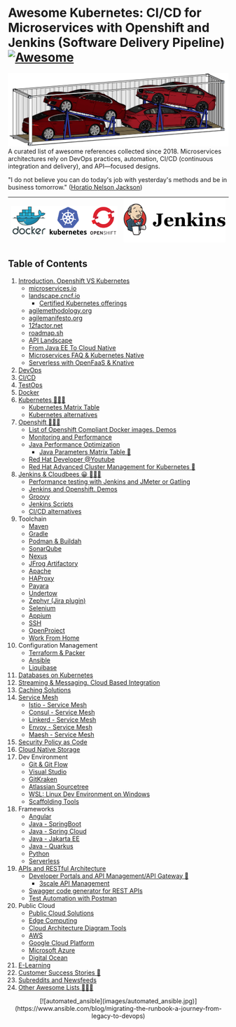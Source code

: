 # Awesome Kubernetes: CI/CD for Microservices with Openshift and Jenkins (Software Delivery Pipeline) [![Awesome](https://cdn.rawgit.com/sindresorhus/awesome/d7305f38d29fed78fa85652e3a63e154dd8e8829/media/badge.svg)](https://github.com/sindresorhus/awesome)

<img alt="Container with cars" src="images/container_with_cars.png"> 
<head>
<meta property="og:image" content="https://awesome-kubernetes.readthedocs.io/images/container_with_cars.png">
</head>
A curated list of awesome references collected since 2018.
Microservices architectures rely on DevOps practices, automation, CI/CD (continuous integration and delivery), and API—focused designs.

"I do not believe you can do today's job with yesterday's methods and be in business tomorrow." ([Horatio Nelson Jackson](https://www.history.com/news/the-first-great-american-road-trip))
<center>

|[![openshift videos](images/docker_kubernetes_openshift.png)](https://www.youtube.com/user/rhopenshift)|[![jenkins videos](images/jenkins-logo.png)](https://www.youtube.com/user/CloudBeesTV)|
|:---:|:---:|

</center>
<div id="player"></div>

## Table of Contents

1. [Introduction. Openshift VS Kubernetes](introduction.md)
    - [microservices.io](https://microservices.io/)
    - [landscape.cncf.io](https://landscape.cncf.io/)
        - [Certified Kubernetes offerings](https://www.cncf.io/certification/software-conformance/)
    - [agilemethodology.org](http://agilemethodology.org/)
    - [agilemanifesto.org](http://agilemanifesto.org/)
    - [12factor.net](https://12factor.net/)
    - [roadmap.sh](https://roadmap.sh/) 
    - [API Landscape](https://www.apidays.co/api-landscape)
    - [From Java EE To Cloud Native](javaee-to-cloud-native.md)
    - [Microservices FAQ & Kubernetes Native](faq.md)
    - [Serverless with OpenFaaS & Knative](serverless.md)
2. [DevOps](devops.md)
3. [CI/CD](cicd.md)
4. [TestOps](testops.md)
5. [Docker](docker.md)
6. [Kubernetes 🌟🌟🌟](kubernetes.md)
    - [Kubernetes Matrix Table](matrix-table.md)
    - [Kubernetes alternatives](kubernetes-alternatives.md)
7. [Openshift 🌟🌟🌟](openshift.md)
    - [List of Openshift Compliant Docker images. Demos](openshift-compliant-images.md)
    - [Monitoring and Performance](monitoring.md)
    - [Java Performance Optimization](java-and-java-performance-optimization.md)
        - [Java Parameters Matrix Table 🌟](jvm-parameters-matrix-table.md)
    - [Red Hat Developer @Youtube](https://www.youtube.com/channel/UC7noUdfWp-ukXUlAsJnSm-Q)
    - [Red Hat Advanced Cluster Management for Kubernetes 🌟](https://www.redhat.com/en/technologies/management/advanced-cluster-management)
8. [Jenkins & Cloudbees 😀 🌟🌟🌟](jenkins.md)
    - [Performance testing with Jenkins and JMeter or Gatling](performance-testing-with-jenkins-and-jmeter.md)
    - [Jenkins and Openshift. Demos](jenkins-and-openshift.md)
    - [Groovy](groovy.md)
    - [Jenkins Scripts](scripts/README.md)
    - [CI/CD alternatives](cicd-alternatives.md)
9. Toolchain
    - [Maven](maven.md)
    - [Gradle](gradle.md)
    - [Podman & Buildah](podman.md)
    - [SonarQube](sonarqube.md)
    - [Nexus](nexus.md)
    - [JFrog Artifactory](artifactory.md)
    - [Apache](apache.md)
    - [HAProxy](haproxy.md)
    - [Payara](payara.md)
    - [Undertow](http://undertow.io/)
    - [Zephyr (Jira plugin)](zephyr.md)
    - [Selenium](selenium.md)
    - [Appium](appium.md)
    - [SSH](ssh.md)
    - [OpenProject](https://www.openproject.org/)
    - [Work From Home](workfromhome.md)
10. Configuration Management
    - [Terraform & Packer](terraform.md)
    - [Ansible](ansible.md)
    - [Liquibase](liquibase.md)
11. [Databases on Kubernetes](databases.md)
12. [Streaming & Messaging. Cloud Based Integration](message-queue.md) 
13. [Caching Solutions](caching.md)
14. [Service Mesh](servicemesh.md)
    - [Istio - Service Mesh](istio.md)
    - [Consul - Service Mesh](consul.md)
    - [Linkerd - Service Mesh](https://linkerd.io/)
    - [Envoy - Service Mesh](https://www.envoyproxy.io/)
    - [Maesh - Service Mesh](https://containo.us/maesh/)
15. [Security Policy as Code](securityascode.md)
16. [Cloud Native Storage](storage.md)
17. Dev Environment    
    - [Git & Git Flow](git.md)
    - [Visual Studio](visual-studio.md)
    - [GitKraken](gitkraken.md)
    - [Atlassian Sourcetree](https://www.sourcetreeapp.com/)
    - [WSL: Linux Dev Environment on Windows](linux-dev-env.md)
    - [Scaffolding Tools](scaffolding.md)
18. Frameworks
    - [Angular](angular.md)
    - [Java - SpringBoot](SpringBoot.md)
    - [Java - Spring Cloud](SpringCloud.md)
    - [Java - Jakarta EE](https://jakarta.ee/)
    - [Java - Quarkus](quarkus.md)
    - [Python](python.md)
    - [Serverless](https://www.serverless.com/)
19. [APIs and RESTful Architecture](apis-and-restful-architecture.md)
    - [Developer Portals and API Management/API Gateway 🌟](developerportals.md)
        - [3scale API Management](3scale.md)
    - [Swagger code generator for REST APIs](swagger-code-generator-for-rest-apis.md)
    - [Test Automation with Postman](postman.md)
20. Public Cloud
    - [Public Cloud Solutions](public-cloud-solutions.md)
    - [Edge Computing](edge-computing.md)
    - [Cloud Architecture Diagram Tools](cloud-arch-diagrams.md)
    - [AWS](aws.md)
    - [Google Cloud Platform](GoogleCloudPlatform.md)
    - [Microsoft Azure](azure.md)
    - [Digital Ocean](digitalocean.md)
21. [E-Learning](elearning.md)
22. [Customer Success Stories 🌟](customer.md)
23. [Subreddits and Newsfeeds](newsfeeds.md)
24. [Other Awesome Lists 🌟🌟🌟](other-awesome-lists.md)

<!-- El fin de la memoria? Documental 
<center>
    
<div class="container">
<iframe src="https://www.youtube.com/embed/tentcmxz3Bo?start=633&end=654" frameborder="0" allowfullscreen class="video"></iframe>	
</div>
</br>
-->
<center>
[![automated_ansible](images/automated_ansible.jpg)](https://www.ansible.com/blog/migrating-the-runbook-a-journey-from-legacy-to-devops)
</center>

